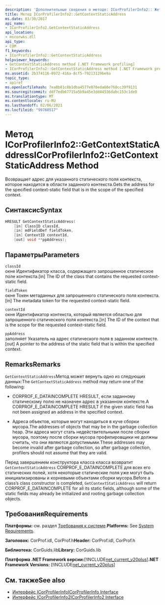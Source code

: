 ```yaml
---
description: 'Дополнительные сведения о методе: ICorProfilerInfo2:: Жетконтекстстатикаддресс'
title: Метод ICorProfilerInfo2::GetContextStaticAddress
ms.date: 03/30/2017
api_name:
- ICorProfilerInfo2.GetContextStaticAddress
api_location:
- mscorwks.dll
api_type:
- COM
f1_keywords:
- ICorProfilerInfo2::GetContextStaticAddress
helpviewer_keywords:
- GetContextStaticAddress method [.NET Framework profiling]
- ICorProfilerInfo2::GetContextStaticAddress method [.NET Framework profiling]
ms.assetid: 2b374116-0972-416a-8cf5-79213129be9a
topic_type:
- apiref
ms.openlocfilehash: 7ea8b81c8b1dba4577e070eda68e760cc39f9131
ms.sourcegitcommit: ddf7edb67715a5b9a45e3dd44536dabc153c1de0
ms.translationtype: MT
ms.contentlocale: ru-RU
ms.lasthandoff: 02/06/2021
ms.locfileid: "99760517"
---
```

# <a name="icorprofilerinfo2getcontextstaticaddress-method"></a><span data-ttu-id="08662-103">Метод ICorProfilerInfo2::GetContextStaticAddress</span><span class="sxs-lookup"><span data-stu-id="08662-103">ICorProfilerInfo2::GetContextStaticAddress Method</span></span>

<span data-ttu-id="08662-104">Возвращает адрес для указанного статического поля контекста, которое находится в области заданного контекста.</span><span class="sxs-lookup"><span data-stu-id="08662-104">Gets the address for the specified context-static field that is in the scope of the specified context.</span></span>  
  
## <a name="syntax"></a><span data-ttu-id="08662-105">Синтаксис</span><span class="sxs-lookup"><span data-stu-id="08662-105">Syntax</span></span>  
  
```cpp  
HRESULT GetContextStaticAddress(  
    [in] ClassID classId,  
    [in] mdFieldDef fieldToken,  
    [in] ContextID contextId,  
    [out] void **ppAddress);  
```  
  
## <a name="parameters"></a><span data-ttu-id="08662-106">Параметры</span><span class="sxs-lookup"><span data-stu-id="08662-106">Parameters</span></span>  

 `classId`  
 <span data-ttu-id="08662-107">окне Идентификатор класса, содержащего запрошенное статическое поле контекста.</span><span class="sxs-lookup"><span data-stu-id="08662-107">[in] The ID of the class that contains the requested context-static field.</span></span>  
  
 `fieldToken`  
 <span data-ttu-id="08662-108">окне Токен метаданных для запрошенного статического поля контекста.</span><span class="sxs-lookup"><span data-stu-id="08662-108">[in] The metadata token for the requested context-static field.</span></span>  
  
 `contextId`  
 <span data-ttu-id="08662-109">окне Идентификатор контекста, который является областью для запрошенного статического поля контекста.</span><span class="sxs-lookup"><span data-stu-id="08662-109">[in] The ID of the context that is the scope for the requested context-static field.</span></span>  
  
 `ppAddress`  
 <span data-ttu-id="08662-110">заполняет Указатель на адрес статического поля в заданном контексте.</span><span class="sxs-lookup"><span data-stu-id="08662-110">[out] A pointer to the address of the static field that is within the specified context.</span></span>  
  
## <a name="remarks"></a><span data-ttu-id="08662-111">Remarks</span><span class="sxs-lookup"><span data-stu-id="08662-111">Remarks</span></span>  

 <span data-ttu-id="08662-112">`GetContextStaticAddress`Метод может вернуть одно из следующих данных:</span><span class="sxs-lookup"><span data-stu-id="08662-112">The `GetContextStaticAddress` method may return one of the following:</span></span>  
  
- <span data-ttu-id="08662-113">CORPROF_E_DATAINCOMPLETE HRESULT, если заданному статическому полю не назначен адрес в указанном контексте.</span><span class="sxs-lookup"><span data-stu-id="08662-113">A CORPROF_E_DATAINCOMPLETE HRESULT if the given static field has not been assigned an address in the specified context.</span></span>  
  
- <span data-ttu-id="08662-114">Адреса объектов, которые могут находиться в куче сборки мусора.</span><span class="sxs-lookup"><span data-stu-id="08662-114">The addresses of objects that may be in the garbage collection heap.</span></span> <span data-ttu-id="08662-115">Эти адреса могут стать недействительными после сборки мусора, поэтому после сборки мусора профилировщики не должны считать, что они являются допустимыми.</span><span class="sxs-lookup"><span data-stu-id="08662-115">These addresses may become invalid after garbage collection, so after garbage collection, profilers should not assume that they are valid.</span></span>  
  
 <span data-ttu-id="08662-116">Перед завершением конструктора класса класса возвратит `GetContextStaticAddress` CORPROF_E_DATAINCOMPLETE для всех его статических полей, хотя некоторые статические поля уже могут быть инициализированы и корневыми объектами сборки мусора.</span><span class="sxs-lookup"><span data-stu-id="08662-116">Before a class’s class constructor is completed, `GetContextStaticAddress` will return CORPROF_E_DATAINCOMPLETE for all its static fields, although some of the static fields may already be initialized and rooting garbage collection objects.</span></span>  
  
## <a name="requirements"></a><span data-ttu-id="08662-117">Требования</span><span class="sxs-lookup"><span data-stu-id="08662-117">Requirements</span></span>  

 <span data-ttu-id="08662-118">**Платформы:** см. раздел [Требования к системе](../../get-started/system-requirements.md).</span><span class="sxs-lookup"><span data-stu-id="08662-118">**Platforms:** See [System Requirements](../../get-started/system-requirements.md).</span></span>  
  
 <span data-ttu-id="08662-119">**Заголовок:** CorProf.idl, CorProf.h</span><span class="sxs-lookup"><span data-stu-id="08662-119">**Header:** CorProf.idl, CorProf.h</span></span>  
  
 <span data-ttu-id="08662-120">**Библиотека:** CorGuids.lib</span><span class="sxs-lookup"><span data-stu-id="08662-120">**Library:** CorGuids.lib</span></span>  
  
 <span data-ttu-id="08662-121">**Платформа .NET Framework версии:**[!INCLUDE[net_current_v20plus](../../../../includes/net-current-v20plus-md.md)]</span><span class="sxs-lookup"><span data-stu-id="08662-121">**.NET Framework Versions:** [!INCLUDE[net_current_v20plus](../../../../includes/net-current-v20plus-md.md)]</span></span>  
  
## <a name="see-also"></a><span data-ttu-id="08662-122">См. также</span><span class="sxs-lookup"><span data-stu-id="08662-122">See also</span></span>

- [<span data-ttu-id="08662-123">Интерфейс ICorProfilerInfo</span><span class="sxs-lookup"><span data-stu-id="08662-123">ICorProfilerInfo Interface</span></span>](icorprofilerinfo-interface.md)
- [<span data-ttu-id="08662-124">Интерфейс ICorProfilerInfo2</span><span class="sxs-lookup"><span data-stu-id="08662-124">ICorProfilerInfo2 Interface</span></span>](icorprofilerinfo2-interface.md)
